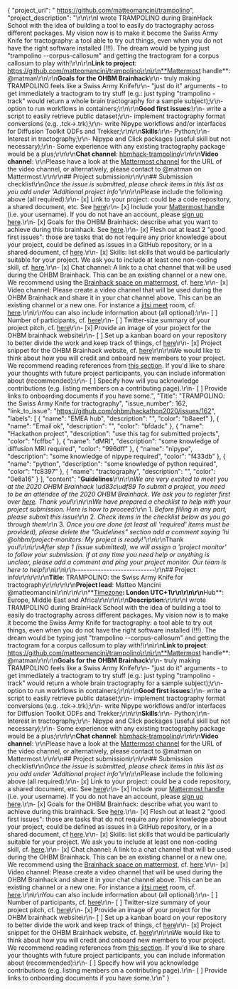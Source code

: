 {
  "project_url": " https://github.com/matteomancini/trampolino",
  "project_description": "\r\n<!--Describe the main idea and context of your project in a few sentences.-->\r\nI wrote TRAMPOLINO during BrainHack School with the idea of building a tool to easily do tractography across different packages. My vision now is to make it become the Swiss Army Knife for tractography: a tool able to try out things, even when you do not have the right software installed (!!!). The dream would be typing just \"trampolino --corpus-callosum\" and getting the tractogram for a corpus callosum to play with!\r\n\r\n**Link to project**: https://github.com/matteomancini/trampolino\r\n\r\n**Mattermost handle**: @matman\r\n\r\n**Goals for the OHBM Brainhack**\r\n- truly making TRAMPOLINO feels like a Swiss Army Knife!\r\n- \"just do it\" arguments - to get immediately a tractogram to try stuff (e.g.: just typing \"trampolino -track\" would return a whole brain tractography for a sample subject);\r\n- option to run workflows in containers;\r\n\r\n**Good first issues**:\r\n- write a script to easily retrieve public dataset;\r\n- implement tractography format conversions (e.g. .tck->.trk);\r\n- write Nipype workflows and/or interfaces for Diffusion Toolkit ODFs and Trekker;\r\n\r\n**Skills**:\r\n- Python;\r\n- Interest in tractography;\r\n- Nipype and Click packages (useful skill but not necessary);\r\n- Some experience with any existing tractography package would be a plus;\r\n\r\n**Chat channel**: [hbmhack-trampolino](https://mattermost.brainhack.org/brainhack/channels/hbmhack-trampolino)\r\n\r\n**Video channel**: \r\nPlease have a look at the [Mattermost channel](https://mattermost.brainhack.org/brainhack/channels/hbmhack-trampolino) for the URL of the video channel, or alternatively, please contact to @matman on Mattermost.\r\n\r\n## Project submission\r\n\r\n## Submission checklist\r\n*Once the issue is submitted, please check items in this list as you add under 'Additional project info'*\r\n\r\nPlease include the following above (all required):\r\n-   [x] Link to your project: could be a code repository, a shared document, etc. See [here](https://github.com/ohbm/hackathon2020/blob/master/.github/ISSUE_TEMPLATE/handbooks/projects.md#link-to-project)\r\n-   [x] Include your [Mattermost handle](https://mattermost.brainhack.org/) (i.e. your username). If you do not have an account, please [sign up here](https://mattermost.brainhack.org/signup_email).\r\n-   [x] Goals for the OHBM Brainhack: describe what you want to achieve during this brainhack. See [here](https://github.com/ohbm/hackathon2020/blob/master/.github/ISSUE_TEMPLATE/handbooks/projects.md#goals).\r\n-   [x] Flesh out at least 2 \"good first issues\": those are tasks that do not require any prior knowledge about your project, could be defined as issues in a GitHub repository, or in a shared document, cf [here](https://github.com/ohbm/hackathon2020/blob/master/.github/ISSUE_TEMPLATE/handbooks/projects.md#onboarding-2-good-first-issues).\r\n-   [x] Skills: list skills that would be particularly suitable for your project. We ask you to include at least one non-coding skill, cf. [here](https://github.com/ohbm/hackathon2020/blob/master/.github/ISSUE_TEMPLATE/handbooks/projects.md#onboarding-skills).\r\n-   [x] Chat channel: A link to a chat channel that will be used during the OHBM Brainhack. This can be an existing channel or a new one. We recommend using the [Brainhack space on mattermost](https://mattermost.brainhack.org/), cf. [here](https://github.com/ohbm/hackathon2020/blob/master/.github/ISSUE_TEMPLATE/handbooks/projects.md#chat).\r\n-   [x] Video channel: Please create a video channel that will be used during the OHBM Brainhack and share it in your chat channel above. This can be an existing channel or a new one. For instance a [jitsi meet](https://meet.jit.si/) room, cf. [here](https://github.com/ohbm/hackathon2020/blob/master/.github/ISSUE_TEMPLATE/handbooks/projects.md#video-calls).\r\n\r\nYou can also include information about (all optional):\r\n-   [ ] Number of participants, cf. [here](https://github.com/ohbm/hackathon2020/blob/master/.github/ISSUE_TEMPLATE/handbooks/projects.md#participant-capacity)\r\n-   [ ] Twitter-size summary of your project pitch, cf. [here](https://github.com/ohbm/hackathon2020/blob/master/.github/ISSUE_TEMPLATE/handbooks/projects.md#twitter-size-summary-of-your-project-pitch)\r\n-   [x] Provide an image of your project for the OHBM brainhack website\r\n-   [ ] Set up a kanban board on your repository to better divide the work and keep track of things, cf [here](https://github.com/ohbm/hackathon2020/blob/master/.github/ISSUE_TEMPLATE/handbooks/projects.md#set-up-a-kanban-board)\r\n-   [x] Project snippet for the OHBM Brainhack website, cf. [here](https://github.com/ohbm/hackathon2020/blob/master/.github/ISSUE_TEMPLATE/handbooks/projects.md#project-snippet-for-the-ohbm-brainhack-website)\r\n\r\nWe would like to think about how you will credit and onboard new members to your project. We recommend reading references from [this section](https://github.com/ohbm/hackathon2020/blob/master/.github/ISSUE_TEMPLATE/handbooks/projects.md#credit-and-onboarding). If you'd like to share your thoughts with future project participants, you can include information about (recommended):\r\n-   [ ] Specify how will you acknowledge contributions (e.g. listing members on a contributing page).\r\n-   [ ] Provide links to onboarding documents if you have some.",
  "Title": "TRAMPOLINO: the Swiss Army Knife for tractography",
  "issue_number": 162,
  "link_to_issue": "https://github.com/ohbm/hackathon2020/issues/162",
  "labels": [
    {
      "name": "EMEA hub",
      "description": "",
      "color": "b8aeef"
    },
    {
      "name": "Email ok",
      "description": "",
      "color": "bfdadc"
    },
    {
      "name": "Hackathon project",
      "description": "use this tag for submitted projects",
      "color": "fcffbc"
    },
    {
      "name": "dMRI",
      "description": "some knowledge of diffusion MRI required",
      "color": "996dff"
    },
    {
      "name": "nipype",
      "description": "some knowledge of nipype required",
      "color": "f433db"
    },
    {
      "name": "python",
      "description": "some knowledge of python required",
      "color": "fc8397"
    },
    {
      "name": "tractography",
      "description": "",
      "color": "0e8a16"
    }
  ],
  "content": "**Guidelines**\r\n\r\n*We are very excited to meet you at the 2020 OHBM Brainhack \ud83c\udf89* *To submit a project, you need to be an attendee of the 2020 OHBM Brainhack. We ask you to register first over [here](http://www.humanbrainmapping.org/HackathonReg/). Thank you!*\r\n\r\n*We have prepared a checklist to help with your project submission. Here is how to proceed:*\r\n 1. *Before filling in any part, please submit this issue*\r\n 2. *Check items in the checklist below as you go through them*\r\n 3. *Once you are done (at least all 'required' items must be provided), please delete the \"Guidelines\" section add a comment saying 'hi @ohbm/project-monitors: My project is ready!'*\r\n\r\nThank you!\r\n\r\n*After step 1 (issue submitted), we will assign a 'project monitor' to follow your submission. If at any time you need help or anything is unclear, please add a comment and ping your project monitor. Our team is here to help!*\r\n\r\n\r\n----------------------------\r\n## Project info\r\n<!-- *Please fill this in first and then submit the issue* -->\r\n\r\n**Title**: TRAMPOLINO: the Swiss Army Knife for tractography\r\n<!--Name of your awesome project. Please also update the title of the issue to be the title of your project-->\r\n\r\n**Project lead**: Matteo Mancini @matteomancini\r\n<!--Your name and GitHub login, possibly more than 1 lead-->\r\n\r\n**[Timezone](https://github.com/ohbm/hackathon2020/blob/master/.github/ISSUE_TEMPLATE/handbooks/projects.md#timezone)**: London UTC+1\r\n<!--UTC offset of your timezone (cf. https://www.timeanddate.com/time/map/ for example).-->\r\n\r\n**Hub**: Europe, Middle East and Africa\r\n<!--Asia and Pacific / Europe, Middle East and Africa / The Americas based on location of project lead. Possibly more than 1 hub.-->\r\n\r\n**Description**:\r\n<!--Describe the main idea and context of your project in a few sentences.-->\r\nI wrote TRAMPOLINO during BrainHack School with the idea of building a tool to easily do tractography across different packages. My vision now is to make it become the Swiss Army Knife for tractography: a tool able to try out things, even when you do not have the right software installed (!!!). The dream would be typing just \"trampolino --corpus-callosum\" and getting the tractogram for a corpus callosum to play with!\r\n\r\n**Link to project**: https://github.com/matteomancini/trampolino\r\n\r\n**Mattermost handle**: @matman\r\n\r\n**Goals for the OHBM Brainhack**\r\n- truly making TRAMPOLINO feels like a Swiss Army Knife!\r\n- \"just do it\" arguments - to get immediately a tractogram to try stuff (e.g.: just typing \"trampolino -track\" would return a whole brain tractography for a sample subject);\r\n- option to run workflows in containers;\r\n\r\n**Good first issues**:\r\n- write a script to easily retrieve public dataset;\r\n- implement tractography format conversions (e.g. .tck->.trk);\r\n- write Nipype workflows and/or interfaces for Diffusion Toolkit ODFs and Trekker;\r\n\r\n**Skills**:\r\n- Python;\r\n- Interest in tractography;\r\n- Nipype and Click packages (useful skill but not necessary);\r\n- Some experience with any existing tractography package would be a plus;\r\n\r\n**Chat channel**: [hbmhack-trampolino](https://mattermost.brainhack.org/brainhack/channels/hbmhack-trampolino)\r\n\r\n**Video channel**: \r\nPlease have a look at the [Mattermost channel](https://mattermost.brainhack.org/brainhack/channels/hbmhack-trampolino) for the URL of the video channel, or alternatively, please contact to @matman on Mattermost.\r\n\r\n## Project submission\r\n\r\n## Submission checklist\r\n*Once the issue is submitted, please check items in this list as you add under 'Additional project info'*\r\n\r\nPlease include the following above (all required):\r\n-   [x] Link to your project: could be a code repository, a shared document, etc. See [here](https://github.com/ohbm/hackathon2020/blob/master/.github/ISSUE_TEMPLATE/handbooks/projects.md#link-to-project)\r\n-   [x] Include your [Mattermost handle](https://mattermost.brainhack.org/) (i.e. your username). If you do not have an account, please [sign up here](https://mattermost.brainhack.org/signup_email).\r\n-   [x] Goals for the OHBM Brainhack: describe what you want to achieve during this brainhack. See [here](https://github.com/ohbm/hackathon2020/blob/master/.github/ISSUE_TEMPLATE/handbooks/projects.md#goals).\r\n-   [x] Flesh out at least 2 \"good first issues\": those are tasks that do not require any prior knowledge about your project, could be defined as issues in a GitHub repository, or in a shared document, cf [here](https://github.com/ohbm/hackathon2020/blob/master/.github/ISSUE_TEMPLATE/handbooks/projects.md#onboarding-2-good-first-issues).\r\n-   [x] Skills: list skills that would be particularly suitable for your project. We ask you to include at least one non-coding skill, cf. [here](https://github.com/ohbm/hackathon2020/blob/master/.github/ISSUE_TEMPLATE/handbooks/projects.md#onboarding-skills).\r\n-   [x] Chat channel: A link to a chat channel that will be used during the OHBM Brainhack. This can be an existing channel or a new one. We recommend using the [Brainhack space on mattermost](https://mattermost.brainhack.org/), cf. [here](https://github.com/ohbm/hackathon2020/blob/master/.github/ISSUE_TEMPLATE/handbooks/projects.md#chat).\r\n-   [x] Video channel: Please create a video channel that will be used during the OHBM Brainhack and share it in your chat channel above. This can be an existing channel or a new one. For instance a [jitsi meet](https://meet.jit.si/) room, cf. [here](https://github.com/ohbm/hackathon2020/blob/master/.github/ISSUE_TEMPLATE/handbooks/projects.md#video-calls).\r\n\r\nYou can also include information about (all optional):\r\n-   [ ] Number of participants, cf. [here](https://github.com/ohbm/hackathon2020/blob/master/.github/ISSUE_TEMPLATE/handbooks/projects.md#participant-capacity)\r\n-   [ ] Twitter-size summary of your project pitch, cf. [here](https://github.com/ohbm/hackathon2020/blob/master/.github/ISSUE_TEMPLATE/handbooks/projects.md#twitter-size-summary-of-your-project-pitch)\r\n-   [x] Provide an image of your project for the OHBM brainhack website\r\n-   [ ] Set up a kanban board on your repository to better divide the work and keep track of things, cf [here](https://github.com/ohbm/hackathon2020/blob/master/.github/ISSUE_TEMPLATE/handbooks/projects.md#set-up-a-kanban-board)\r\n-   [x] Project snippet for the OHBM Brainhack website, cf. [here](https://github.com/ohbm/hackathon2020/blob/master/.github/ISSUE_TEMPLATE/handbooks/projects.md#project-snippet-for-the-ohbm-brainhack-website)\r\n\r\nWe would like to think about how you will credit and onboard new members to your project. We recommend reading references from [this section](https://github.com/ohbm/hackathon2020/blob/master/.github/ISSUE_TEMPLATE/handbooks/projects.md#credit-and-onboarding). If you'd like to share your thoughts with future project participants, you can include information about (recommended):\r\n-   [ ] Specify how will you acknowledge contributions (e.g. listing members on a contributing page).\r\n-   [ ] Provide links to onboarding documents if you have some.\r\n"
}